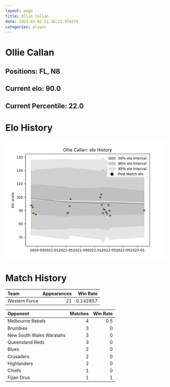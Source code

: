 ```yaml
---  
layout: page  
title: Ollie Callan  
date: 2023-03-02 11:26:22.974374  
categories: player  
---
```

# Ollie Callan

## Positions: FL, N8

## Current elo: 90.0

## Current Percentile: 22.0

# Elo History


![elo history](history_OllieCallan.png)
# Match History


| Team          |   Appearances |   Win Rate |
|:--------------|--------------:|-----------:|
| Western Force |            21 |   0.142857 |

| Opponent                 |   Matches |   Win Rate |
|:-------------------------|----------:|-----------:|
| Melbourne Rebels         |         4 |        0.5 |
| Brumbies                 |         3 |        0   |
| New South Wales Waratahs |         3 |        0   |
| Queensland Reds          |         3 |        0   |
| Blues                    |         2 |        0   |
| Crusaders                |         2 |        0   |
| Highlanders              |         2 |        0   |
| Chiefs                   |         1 |        0   |
| Fijian Drua              |         1 |        1   |